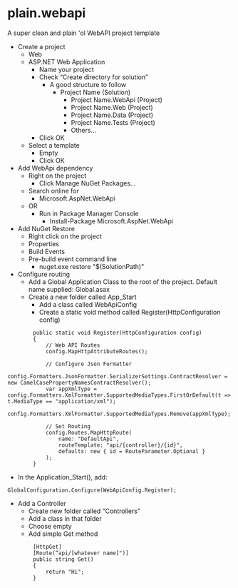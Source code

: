 # plain.webapi
A super clean and plain 'ol WebAPI project template

- Create a project
    - Web
    - ASP.NET Web Application
        - Name your project
        - Check “Create directory for solution”
            - A good structure to follow
                - Project Name (Solution)
                    - Project Name.WebApi (Project)
                    - Project Name.Web (Project)
                    - Project Name.Data (Project)
                    - Project Name.Tests (Project)
                    - Others...
        - Click OK
    - Select a template
        - Empty
        - Click OK
- Add WebApi dependency
    - Right on the project
        - Click Manage NuGet Packages...
    - Search online for
        - Microsoft.AspNet.WebApi
    - OR
        - Run in Package Manager Console
            - Install-Package Microsoft.AspNet.WebApi
- Add NuGet Restore
    - Right click on the project
    - Properties
    - Build Events
    - Pre-build event command line
        - nuget.exe restore "$(SolutionPath)"
- Configure routing
    - Add a Global Application Class to the root of the project.  Default name supplied: Global.asax
    - Create a new folder called App_Start
        - Add a class called WebApiConfig
        - Create a static void method called Register(HttpConfiguration config)

```
        public static void Register(HttpConfiguration config)
        {
            // Web API Routes
            config.MapHttpAttributeRoutes();

            // Configure Json Formatter
            config.Formatters.JsonFormatter.SerializerSettings.ContractResolver = new CamelCasePropertyNamesContractResolver(); 
            var appXmlType = config.Formatters.XmlFormatter.SupportedMediaTypes.FirstOrDefault(t => t.MediaType == "application/xml");
            config.Formatters.XmlFormatter.SupportedMediaTypes.Remove(appXmlType);

            // Set Routing
            config.Routes.MapHttpRoute(
                name: "DefaultApi",
                routeTemplate: "api/{controller}/{id}",
                defaults: new { id = RouteParameter.Optional }
            );
        }
```
- In the Application_Start(), add:
``` 
GlobalConfiguration.Configure(WebApiConfig.Register);
```
- Add a Controller
    - Create new folder called “Controllers"
    - Add a class in that folder
    - Choose empty
    - Add simple Get method
```
        [HttpGet]
        [Route(“api/[whatever name]")]
        public string Get()
        {
            return "Hi";
        }
```
